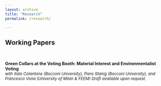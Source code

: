 ```yaml
---
layout: archive
title: "Research"
permalink: /research/

---
```

## **Working Papers**

<br>
 
**Green Collars at the Voting Booth: Material Interest and Environmentalist Voting** <font size="-1"> <br>
*with Italo Colantone (Bocconi University), Piero Stanig (Bocconi University), and Francesco Vona (University of Milan & FEEM)*
*Draft available upon request.* </font>
  <br>
  <br>
